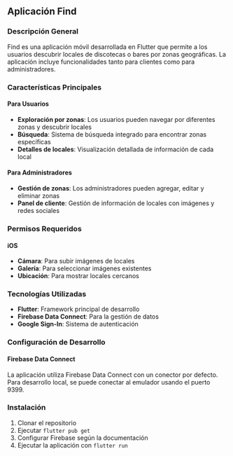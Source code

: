 ## Aplicación Find

### Descripción General
Find es una aplicación móvil desarrollada en Flutter que permite a los usuarios descubrir locales de discotecas o bares por zonas geográficas. La aplicación incluye funcionalidades tanto para clientes como para administradores.

### Características Principales

#### Para Usuarios
- **Exploración por zonas**: Los usuarios pueden navegar por diferentes zonas y descubrir locales
- **Búsqueda**: Sistema de búsqueda integrado para encontrar zonas específicas
- **Detalles de locales**: Visualización detallada de información de cada local

#### Para Administradores
- **Gestión de zonas**: Los administradores pueden agregar, editar y eliminar zonas
- **Panel de cliente**: Gestión de información de locales con imágenes y redes sociales

### Permisos Requeridos

#### iOS
- **Cámara**: Para subir imágenes de locales
- **Galería**: Para seleccionar imágenes existentes
- **Ubicación**: Para mostrar locales cercanos

### Tecnologías Utilizadas
- **Flutter**: Framework principal de desarrollo
- **Firebase Data Connect**: Para la gestión de datos
- **Google Sign-In**: Sistema de autenticación

### Configuración de Desarrollo

#### Firebase Data Connect
La aplicación utiliza Firebase Data Connect con un conector por defecto. Para desarrollo local, se puede conectar al emulador usando el puerto 9399.

### Instalación
1. Clonar el repositorio
2. Ejecutar `flutter pub get`
3. Configurar Firebase según la documentación
4. Ejecutar la aplicación con `flutter run`